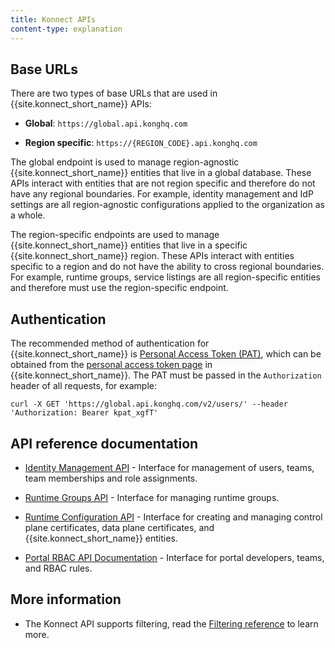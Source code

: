 ```yaml
---
title: Konnect APIs
content-type: explanation
---
```


## Base URLs

There are two types of base URLs that are used in {{site.konnect_short_name}} APIs:

* **Global**: `https://global.api.konghq.com`

* **Region specific**: `https://{REGION_CODE}.api.konghq.com`

The global endpoint is used to manage region-agnostic {{site.konnect_short_name}} entities that live in a global database. These APIs interact with entities that are not region specific and therefore do not have any regional boundaries. For example, identity management and IdP settings are all region-agnostic configurations applied to the organization as a whole.

The region-specific endpoints are used to manage {{site.konnect_short_name}} entities that live in a specific {{site.konnect_short_name}} region. These APIs interact with entities specific to a region and do not have the ability to cross regional boundaries. For example, runtime groups, service listings are all region-specific entities and therefore must use the region-specific endpoint.

## Authentication

The recommended method of authentication for {{site.konnect_short_name}} is [Personal Access Token (PAT)](/konnect/runtime-manager/runtime-groups/declarative-config/#generate-a-personal-access-token), which can be obtained from the [personal access token page](https://cloud.konghq.com/global/tokens) in {{site.konnect_short_name}}. The PAT must be passed in the `Authorization` header of all requests, for example: 

`curl -X GET 'https://global.api.konghq.com/v2/users/' --header 'Authorization: Bearer kpat_xgfT'`


## API reference documentation

* [Identity Management API](https://developer.konghq.com/spec/5175b87f-bfae-40f6-898d-82d224387f9b/d0e13745-db5c-42d5-80ae-ef803104f5ce) - Interface for management of users, teams, team memberships and role assignments.

* [Runtime Groups API](https://developer.konghq.com/spec/cd849478-4628-4bc2-abcd-5d8a83d3b5f2/24c1f98b-ea51-4277-9178-ca28a6aa85d9/) - Interface for managing runtime groups.

* [Runtime Configuration API](/konnect/api/runtime-groups-config/) - Interface for creating and managing control plane certificates, data plane certificates, and {{site.konnect_short_name}} entities.

* [Portal RBAC API Documentation](https://developer.konghq.com/spec/2dad627f-7269-40db-ab14-01264379cec7/edcaaf42-777b-47f9-aa80-797327a4b8b2/) - Interface for portal developers, teams, and RBAC rules.


## More information

* The Konnect API supports filtering, read the [Filtering reference](/konnect/api/filtering/) to learn more.
